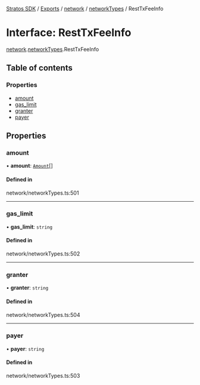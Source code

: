 [Stratos SDK](../README.md) / [Exports](../modules.md) / [network](../modules/network.md) / [networkTypes](../modules/network.networkTypes.md) / RestTxFeeInfo

# Interface: RestTxFeeInfo

[network](../modules/network.md).[networkTypes](../modules/network.networkTypes.md).RestTxFeeInfo

## Table of contents

### Properties

- [amount](network.networkTypes.RestTxFeeInfo.md#amount)
- [gas\_limit](network.networkTypes.RestTxFeeInfo.md#gas_limit)
- [granter](network.networkTypes.RestTxFeeInfo.md#granter)
- [payer](network.networkTypes.RestTxFeeInfo.md#payer)

## Properties

### amount

• **amount**: [`Amount`](network.networkTypes.Amount.md)[]

#### Defined in

network/networkTypes.ts:501

___

### gas\_limit

• **gas\_limit**: `string`

#### Defined in

network/networkTypes.ts:502

___

### granter

• **granter**: `string`

#### Defined in

network/networkTypes.ts:504

___

### payer

• **payer**: `string`

#### Defined in

network/networkTypes.ts:503
